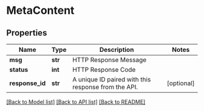 # MetaContent

## Properties
Name | Type | Description | Notes
------------ | ------------- | ------------- | -------------
**msg** | **str** | HTTP Response Message | 
**status** | **int** | HTTP Response Code | 
**response_id** | **str** | A unique ID paired with this response from the API. | [optional] 

[[Back to Model list]](../README.md#documentation-for-models) [[Back to API list]](../README.md#documentation-for-api-endpoints) [[Back to README]](../README.md)


